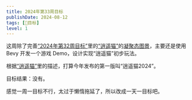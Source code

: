 ```yaml
---
title: 2024年第33周目标
publishDate: 2024-08-12
tags: [📆目标]
level: 1
---
```


这周除了完善[“2024年第32周目标”](/20240807-week-target-2024-32)里的[“逍遥猫”](/life/20240805-livecat)的[凝聚态图景](/lab/20240807a-condensed-state-picture)，主要还是使用 Bevy 开发一个游戏 Demo，设计实现“逍遥猫”初步玩法。

根据[“逍遥猫”](/life/20240805-livecat)里的描述，打算今年发布的第一版叫“逍遥猫2024”。

目标结果：没有。

感觉一周一目标不行，太过于懒惰拖延了，所以改成一天一目标吧。
